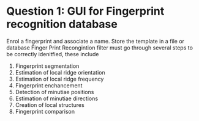 # Question 1: GUI for Fingerprint recognition database

Enrol a fingerprint and associate a name. Store the template in a file or database
Finger Print Recongintion filter must go through several steps to be correctly idenitfied, these include

1. Fingerprint segmentation
2. Estimation of local ridge orientation
3. Estimation of local ridge frequency
4. Fingerprint enchancement
5. Detection of minutiae positions
6. Estimation of minutiae directions
7. Creation of local structures
8. Fingerprint comparison

